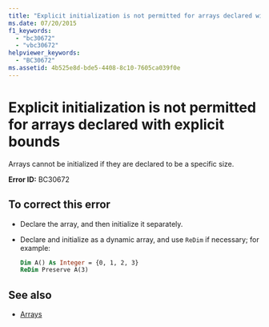 ```yaml
---
title: "Explicit initialization is not permitted for arrays declared with explicit bounds"
ms.date: 07/20/2015
f1_keywords:
  - "bc30672"
  - "vbc30672"
helpviewer_keywords:
  - "BC30672"
ms.assetid: 4b525e8d-bde5-4408-8c10-7605ca039f0e
---
```

# Explicit initialization is not permitted for arrays declared with explicit bounds

Arrays cannot be initialized if they are declared to be a specific size.

**Error ID:** BC30672

## To correct this error

- Declare the array, and then initialize it separately.

- Declare and initialize as a dynamic array, and use `ReDim` if necessary; for example:

  ```vb
  Dim A() As Integer = {0, 1, 2, 3}
  ReDim Preserve A(3)
  ```

## See also

- [Arrays](../../visual-basic/programming-guide/language-features/arrays/index.md)
